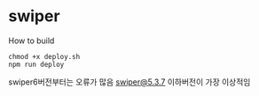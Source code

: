 # swiper

How to build
```
chmod +x deploy.sh
npm run deploy
```

swiper6버전부터는 오류가 많음 swiper@5.3.7 이하버전이 가장 이상적임